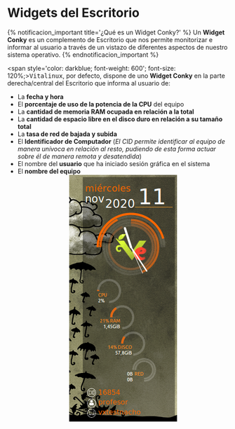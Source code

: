 # Widgets del Escritorio

{% notificacion_important title='¿Qué es un Widget Conky?' %}
Un <b>Widget Conky</b> es un complemento de Escritorio que nos permite monitorizar e informar al usuario a través de un vistazo de diferentes aspectos de nuestro sistema operativo. 
{% endnotificacion_important %}

<span style='color: darkblue; font-weight: 600'; font-size: 120%;><tt>Vitalinux</tt></span>, por defecto, dispone de uno <b>Widget Conky</b> en la parte derecha/central del Escritorio que informa al usuario de:
<ul>
<li>La <b>fecha y hora</b></li>
<li>El <b>porcentaje de uso de la potencia de la CPU</b> del equipo</li>
<li>La <b>cantidad de memoria RAM ocupada en relación a la total</b></li>
<li>La <b>cantidad de espacio libre en el disco duro en relación a su tamaño total</b></li>
<li>La <b>tasa de red de bajada y subida</b></li>
<li>El <b>Identificador de Computador</b> (<i>El CID permite identificar al equipo de manera unívoca en relación al resto, pudiendo de esta forma actuar sobre él de manera remota y desatendida</i>)</li>
<li>El nombre del <b>usuario</b> que ha iniciado sesión gráfica en el sistema</li>
<li>El <b>nombre del equipo</b></li>

<div style="text-align: center;">
<img src="../img/vx-widget_del_escritorio.png">
</div>

